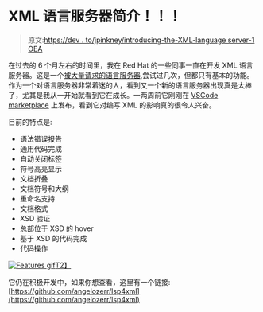 # XML 语言服务器简介！！！

> 原文:[https://dev . to/jpinkney/introducing-the-XML-language server-1 OEA](https://dev.to/jpinkney/introducing-the-xml-languageserver-1oea)

在过去的 6 个月左右的时间里，我在 Red Hat 的一些同事一直在开发 XML 语言服务器。这是一个[被大量请求的语言服务器](https://github.com/Microsoft/vscode/issues/1440),尝试过几次，但都只有基本的功能。作为一个对语言服务器非常着迷的人，看到又一个新的语言服务器出现真是太棒了，尤其是我从一开始就看到它在成长。一两周前它刚刚在 [VSCode marketplace](https://marketplace.visualstudio.com/items?itemName=redhat.vscode-xml) 上发布，看到它对编写 XML 的影响真的很令人兴奋。

目前的特点是:

*   语法错误报告
*   通用代码完成
*   自动关闭标签
*   符号高亮显示
*   文档折叠
*   文档符号和大纲
*   重命名支持
*   文档格式
*   XSD 验证
*   总部位于 XSD 的 hover
*   基于 XSD 的代码完成
*   代码操作

[![Features gif](../Images/9151c1e093e90bdfb4968abc6eccbb51.png)T2】](https://res.cloudinary.com/practicaldev/image/fetch/s--KTuPLGAY--/c_limit%2Cf_auto%2Cfl_progressive%2Cq_66%2Cw_880/https://user-images.githubusercontent.com/148698/45977901-df208a80-c018-11e8-85ec-71c70ba8a5ca.gif)

它仍在积极开发中，如果你想查看，这里有一个链接:[https://github.com/angelozerr/lsp4xml](https://github.com/angelozerr/lsp4xml)